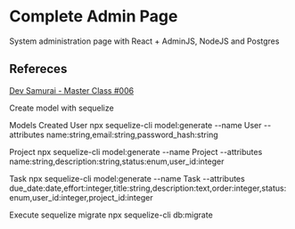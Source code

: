 # Complete Admin Page

System administration page with React + AdminJS, NodeJS and Postgres

## Refereces

[Dev Samurai - Master Class #006](https://www.youtube.com/watch?v=_pLOceLpRjo&list=WL&index=17&t=329s)


Create model with sequelize

Models Created
User
npx sequelize-cli model:generate --name User --attributes name:string,email:string,password_hash:string

Project
npx sequelize-cli model:generate --name Project --attributes name:string,description:string,status:enum,user_id:integer

Task
npx sequelize-cli model:generate --name Task --attributes due_date:date,effort:integer,title:string,description:text,order:integer,status:enum,user_id:integer,project_id:integer

Execute sequelize migrate
npx sequelize-cli db:migrate